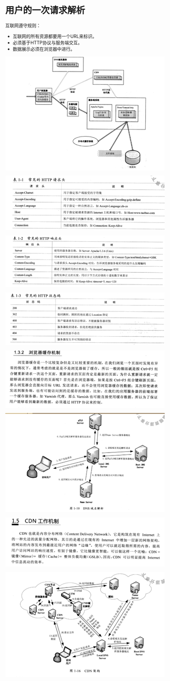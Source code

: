 #                                             用户的一次请求解析

互联网遵守规则：

- 互联网的所有资源都要用一个URL来标识。
- 必须基于HTTP协议与服务端交互。
- 数据展示必须在浏览器中进行。

![1566175427931](images/1566175427931.png)

![1566173746155](images/1566173746155.png)

![1566173756186](images/1566173756186.png)

![1566173767536](images/1566173767536.png)

![1566174389004](images/1566174389004.png)

![1566174705951](images/1566174705951.png)

![1566175260469](images/1566175260469.png)

![1566175274914](images/1566175274914.png)